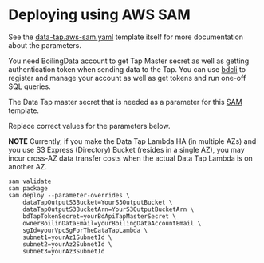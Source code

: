 # Deploying using AWS SAM

See the [data-tap.aws-sam.yaml](data-tap.aws-sam.yaml) template itself for more documentation about the parameters.

You need BoilingData account to get Tap Master secret as well as getting authentication token when sending data to the Tap. You can use [bdcli](https://github.com/boilingdata/boilingdata-bdcli) to register and manage your account as well as get tokens and run one-off SQL queries.

The Data Tap master secret that is needed as a parameter for this [SAM](https://docs.aws.amazon.com/serverless-application-model/latest/developerguide/install-sam-cli.html#install-sam-cli-instructions) template.

Replace correct values for the parameters below.

**NOTE** Currently, if you make the Data Tap Lambda HA (in multiple AZs) and you use S3 Express (Directory) Bucket (resides in a single AZ), you may incur cross-AZ data transfer costs when the actual Data Tap Lambda is on another AZ.

```shell
sam validate
sam package
sam deploy --parameter-overrides \
    dataTapOutputS3Bucket=YourS3OutputBucket \
    dataTapOutputS3BucketArn=YourS3OutputBucketArn \
    bdTapTokenSecret=yourBdApiTapMasterSecret \
    ownerBoilinDataEmail=yourBoilingDataAccountEmail \
    sgId=yourVpcSgForTheDataTapLambda \
    subnet1=yourAz1SubnetId \
    subnet2=yourAz2SubnetId \
    subnet3=yourAz3SubnetId
```
